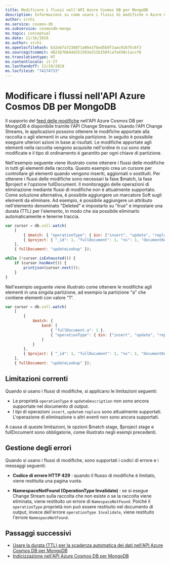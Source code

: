 ```yaml
---
title: Modificare i flussi nell'API Azure Cosmos DB per MongoDB
description: Informazioni su come usare i flussi di modifiche n Azure Cosmos DB API per MongoDB per ottenere le modifiche apportate ai dati.
author: srchi
ms.service: cosmos-db
ms.subservice: cosmosdb-mongo
ms.topic: conceptual
ms.date: 11/16/2019
ms.author: srchi
ms.openlocfilehash: b32eb7a7236871a06e1fbed5b9f1aac91675c6f3
ms.sourcegitcommit: 4821b7b644d251593e211b150fcafa430c1accf0
ms.translationtype: HT
ms.contentlocale: it-IT
ms.lasthandoff: 11/19/2019
ms.locfileid: "74174733"
---
```

# <a name="change-streams-in-azure-cosmos-dbs-api-for-mongodb"></a>Modificare i flussi nell'API Azure Cosmos DB per MongoDB

Il supporto del [feed delle modifiche](change-feed.md) nell'API Azure Cosmos DB per MongoDB è disponibile tramite l'API Change Streams. Usando l'API Change Streams, le applicazioni possono ottenere le modifiche apportate alla raccolta o agli elementi in una singola partizione. In seguito è possibile eseguire ulteriori azioni in base ai risultati. Le modifiche apportate agli elementi nella raccolta vengono acquisite nell'ordine in cui sono state modificate e il tipo di ordinamento è garantito per ogni chiave di partizione.

Nell'esempio seguente viene illustrato come ottenere i flussi delle modifiche in tutti gli elementi della raccolta. Questo esempio crea un cursore per controllare gli elementi quando vengono inseriti, aggiornati o sostituiti. Per ottenere i flussi delle modifiche sono necessari la fase $match, la fase $project e l'opzione fullDocument. Il monitoraggio delle operazioni di eliminazione mediante flussi di modifiche non è attualmente supportato. Come soluzione alternativa, è possibile aggiungere un marcatore Soft sugli elementi da eliminare. Ad esempio, è possibile aggiungere un attributo nell'elemento denominato "Deleted" e impostarlo su "true" e impostare una durata (TTL) per l'elemento, in modo che sia possibile eliminarlo automaticamente e tenerne traccia.

```javascript
var cursor = db.coll.watch(
    [
        { $match: { "operationType": { $in: ["insert", "update", "replace"] } } },
        { $project: { "_id": 1, "fullDocument": 1, "ns": 1, "documentKey": 1 } }
    ],
    { fullDocument: "updateLookup" });

while (!cursor.isExhausted()) {
    if (cursor.hasNext()) {
        printjson(cursor.next());
    }
}
```

Nell'esempio seguente viene illustrato come ottenere le modifiche agli elementi in una singola partizione, ad esempio la partizione "a" che contiene elementi con valore "1".

```javascript
var cursor = db.coll.watch(
    [
        { 
            $match: { 
                $and: [
                    { "fullDocument.a": 1 }, 
                    { "operationType": { $in: ["insert", "update", "replace"] } }
                ]
            }
        },
        { $project: { "_id": 1, "fullDocument": 1, "ns": 1, "documentKey": 1} }
    ],
    { fullDocument: "updateLookup" });

```

## <a name="current-limitations"></a>Limitazioni correnti

Quando si usano i flussi di modifiche, si applicano le limitazioni seguenti:

* Le proprietà `operationType` e `updateDescription` non sono ancora supportate nel documento di output.
* I tipi di operazioni `insert`, `update`e `replace` sono attualmente supportati. L'operazione di eliminazione o altri eventi non sono ancora supportati.

A causa di queste limitazioni, le opzioni $match stage, $project stage e fullDocument sono obbligatorie, come illustrato negli esempi precedenti.

## <a name="error-handling"></a>Gestione degli errori

Quando si usano i flussi di modifiche, sono supportati i codici di errore e i messaggi seguenti:

* **Codice di errore HTTP 429** : quando il flusso di modifiche è limitato, viene restituita una pagina vuota.

* **NamespaceNotFound (OperationType Invalidate)** : se si esegue Change Stream sulla raccolta che non esiste o se la raccolta viene eliminata, viene restituito un errore di `NamespaceNotFound`. Poiché il `operationType` proprietà non può essere restituito nel documento di output, invece dell'errore `operationType Invalidate`, viene restituito l'errore `NamespaceNotFound`.

## <a name="next-steps"></a>Passaggi successivi

* [Usare la durata (TTL) per la scadenza automatica dei dati nell'API Azure Cosmos DB per MongoDB](mongodb-time-to-live.md)
* [Indicizzazione nell'API Azure Cosmos DB per MongoDB](mongodb-indexing.md)